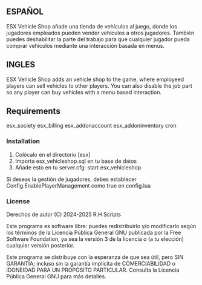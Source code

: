 ## ESPAÑOL
ESX Vehicle Shop añade una tienda de vehículos al juego, donde los jugadores empleados pueden vender vehículos a otros jugadores. También puedes deshabilitar la parte del trabajo para que cualquier jugador pueda comprar vehículos mediante una interacción basada en menús.

## INGLES
ESX Vehicle Shop adds an vehicle shop to the game, where employeed players can sell vehicles to other players. You can also disable the job part so any player can buy vehicles with a menu based interaction.


## Requirements

esx_society
esx_billing
esx_addonaccount
esx_addoninventory
cron

### Installation

1. Colócalo en el directorio [esx]
2. Importa esx_vehicleshop.sql en tu base de datos
3. Añade esto en tu server.cfg: start esx_vehicleshop

Si deseas la gestión de jugadores, debes establecer Config.EnablePlayerManagement como true en config.lua

### License

Derechos de autor (C) 2024-2025 R.H Scripts

Este programa es software libre: puedes redistribuirlo y/o modificarlo según los términos de la Licencia Pública General GNU publicada por la Free Software Foundation, ya sea la versión 3 de la licencia o (a tu elección) cualquier versión posterior.

Este programa se distribuye con la esperanza de que sea útil, pero SIN GARANTÍA; incluso sin la garantía implícita de COMERCIABILIDAD o IDONEIDAD PARA UN PROPÓSITO PARTICULAR. Consulta la Licencia Pública General GNU para más detalles.